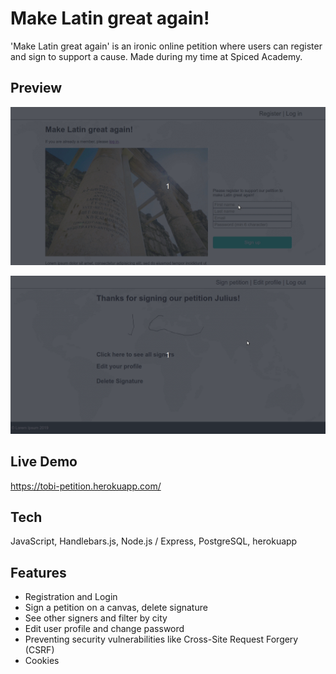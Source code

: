 # Make Latin great again!
'Make Latin great again' is an ironic online petition where users can register and sign to support a cause. Made during my time at Spiced Academy.
## Preview

![Registration and Login](https://github.com/tobiasjeckel/pompatus-petition/blob/master/gifs/register-and-sign.gif)

![Edit Profile](https://github.com/tobiasjeckel/pompatus-petition/blob/master/gifs/edit-profile.gif)

## Live Demo

https://tobi-petition.herokuapp.com/

## Tech

JavaScript, Handlebars.js, Node.js / Express, PostgreSQL, herokuapp

## Features

- Registration and Login
- Sign a petition on a canvas, delete signature
- See other signers and filter by city
- Edit user profile and change password
- Preventing security vulnerabilities like Cross-Site Request Forgery (CSRF)
- Cookies
